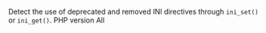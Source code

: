 Detect the use of deprecated and removed INI directives through `ini_set()` or `ini_get()`.
PHP version All